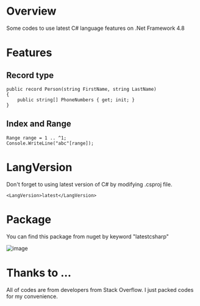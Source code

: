 # Overview
Some codes to use latest C# language features on .Net Framework 4.8

# Features
## Record type
```
public record Person(string FirstName, string LastName)
{
    public string[] PhoneNumbers { get; init; }
}
```

## Index and Range
```
Range range = 1 .. ^1;
Console.WriteLine("abc"[range]);
```

# LangVersion
Don't forget to using latest version of C# by modifying .csproj file.
```
<LangVersion>latest</LangVersion>
```

# Package
You can find this package from nuget by keyword "latestcsharp"

![image](https://user-images.githubusercontent.com/22572720/166096134-dcef7862-8118-4e27-92f0-42f0055b3cad.png)


# Thanks to ...
All of codes are from developers from Stack Overflow. I just packed codes for my convenience.
